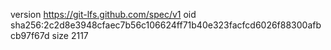 version https://git-lfs.github.com/spec/v1
oid sha256:2c2d8e3948cfaec7b56c106624ff71b40e323facfcd6026f88300afbcb97f67d
size 2117
